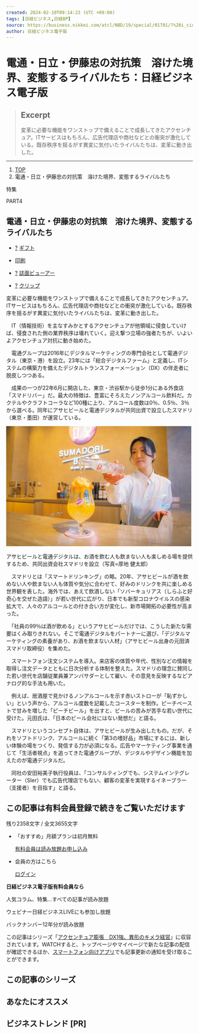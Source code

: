 ```yaml
---
created: 2024-02-10T09:14:23 (UTC +09:00)
tags: [日経ビジネス,日経BP]
source: https://business.nikkei.com/atcl/NBD/19/special/01701/?%20i_cid=nbpnb_tobira_240212_4
author: 日経ビジネス電子版
---
```


# 電通・日立・伊藤忠の対抗策　溶けた境界、変態するライバルたち：日経ビジネス電子版

> ## Excerpt
> 変革に必要な機能をワンストップで備えることで成長してきたアクセンチュア。ITサービスはもちろん、広告代理店や商社などとの衝突が激化している。既存秩序を揺るがす異変に気付いたライバルたちは、変革に動き出した。

---
1.  [TOP](https://business.nikkei.com/)
2.  電通・日立・伊藤忠の対抗策　溶けた境界、変態するライバルたち

特集

PART4

## 電通・日立・伊藤忠の対抗策　溶けた境界、変態するライバルたち

-   [?](https://business.nikkei.com/atcl/NBD/19/special/01701/?%20i_cid=nbpnb_tobira_240212_4#gift_help) [ギフト](https://business.nikkei.com/atcl/NBD/19/special/01701/?%20i_cid=nbpnb_tobira_240212_4#paywall_gift)

-   [印刷](https://business.nikkei.com/atcl/NBD/19/special/01701/?%20i_cid=nbpnb_tobira_240212_4#paywall_notlogin)
-   [?](https://business.nikkei.com/atcl/NBD/19/special/01701/?%20i_cid=nbpnb_tobira_240212_4#viewer_help) [誌面ビューアー](https://business.nikkei.com/atcl/NBD/19/special/01701/?%20i_cid=nbpnb_tobira_240212_4#paywall_notlogin)
-   [?](https://business.nikkei.com/atcl/NBD/19/special/01701/?%20i_cid=nbpnb_tobira_240212_4#clip_help) [クリップ](https://business.nikkei.com/atcl/NBD/19/special/01701/?%20i_cid=nbpnb_tobira_240212_4#paywall_notlogin)

変革に必要な機能をワンストップで備えることで成長してきたアクセンチュア。ITサービスはもちろん、広告代理店や商社などとの衝突が激化している。既存秩序を揺るがす異変に気付いたライバルたちは、変革に動き出した。

　IT（情報技術）を主なすみかとするアクセンチュアが他領域に侵食していけば、侵食された側の業界秩序は壊れていく。迎え撃つ立場の強者たちが、いよいよアクセンチュア対抗に動き始めた。

　電通グループは2016年にデジタルマーケティングの専門会社として電通デジタル（東京・港）を設立。23年には「総合デジタルファーム」と定義し、ITシステムの構築力を備えたデジタルトランスフォーメーション（DX）の伴走者に脱皮しつつある。

　成果の一つが22年6月に開店した、東京・渋谷駅から徒歩1分にある外食店「スマドリバー」だ。最大の特徴は、豊富にそろえたノンアルコール飲料だ。カクテルやクラフトコーラなど100種に上り、アルコール度数は0％、0.5％、3％から選べる。同年にアサヒビールと電通デジタルが共同出資で設立したスマドリ（東京・墨田）が運営している。

![アサヒビールと電通デジタルは、お酒を飲む人も飲まない人も楽しめる場を提供するため、共同出資会社スマドリを設立（写真=厚地 健太郎）](%E9%9B%BB%E9%80%9A%E3%83%BB%E6%97%A5%E7%AB%8B%E3%83%BB%E4%BC%8A%E8%97%A4%E5%BF%A0%E3%81%AE%E5%AF%BE%E6%8A%97%E7%AD%96%E3%80%80%E6%BA%B6%E3%81%91%E3%81%9F%E5%A2%83%E7%95%8C%E3%80%81%E5%A4%89%E6%85%8B%E3%81%99%E3%82%8B%E3%83%A9%E3%82%A4%E3%83%90%E3%83%AB%E3%81%9F%E3%81%A1%EF%BC%9A%E6%97%A5%E7%B5%8C%E3%83%93%E3%82%B8%E3%83%8D%E3%82%B9%E9%9B%BB%E5%AD%90%E7%89%88/p1.jpg)

アサヒビールと電通デジタルは、お酒を飲む人も飲まない人も楽しめる場を提供するため、共同出資会社スマドリを設立（写真=厚地 健太郎）

　スマドリとは「スマートドリンキング」の略。20年、アサヒビールが酒を飲めない人や飲まない人も体質や気分に合わせて、好みのドリンクを共に楽しめる世界観を表した。海外では、あえて飲酒しない「ソバーキュリアス（しらふと好奇心を交ぜた造語）」が若い世代に広がり、日本でも新型コロナウイルスの感染拡大で、人々のアルコールとの付き合い方が変化し、新市場開拓の必要性が高まった。

　「社員の99％は酒が飲める」というアサヒビールだけでは、こうした新たな需要はくみ取りきれない。そこで電通デジタルをパートナーに選び、「デジタルマーケティングの素養があり、お酒を飲まない人材」（アサヒビール出身の元田済スマドリ取締役）を集めた。

　スマートフォン注文システムを導入。来店客の体質や年代、性別などの情報を取得し注文データとともに日次分析する体制を整えた。スマドリの理念に賛同した若い世代を店舗従業員兼アンバサダーとして雇い、その意見を反映するなどアナログ的な手法も用いた。

　例えば、居酒屋で見かけるノンアルコールを示す赤いストローが「恥ずかしい」という声から、アルコール度数を記載したコースターを制作。ピーチペーストで甘みを増した「ピーチビール」を出すと、ビールの苦みが苦手な若い世代に受けた。元田氏は、「日本のビール会社にはない発想だ」と語る。

　スマドリというコンセプト自体は、アサヒビールが生み出したもの。だが、それをソフトドリンク、アルコールに続く「第3の嗜好品」市場にするには、新しい体験の場をつくり、発信する力が必須になる。広告やマーケティング事業を通じて「生活者視点」を追ってきた電通グループが、デジタルやデザイン機能を加えたのが電通デジタルだ。

　同社の安田裕美子執行役員は、「コンサルティングでも、システムインテグレーター（SIer）でも広告代理店でもない、顧客の変革を実現するイネーブラー（支援者）を目指す」と語る。

## この記事は有料会員登録で続きをご覧いただけます

残り2358文字 / 全文3655文字

-   「おすすめ」月額プランは初月無料
    
    [有料会員は読み放題お申し込み](https://info.nikkei.com/nb/subscription/?ru=https%3A%2F%2Fbusiness.nikkei.com%2Fatcl%2FNBD%2F19%2Fspecial%2F01701%2F%3F%2520i_cid%3Dnbpnb_tobira_240212_4#monthly)
-   会員の方はこちら
    
    [ログイン](https://business.nikkei.com/atcl/NBD/19/special/01701/?%20i_cid=nbpnb_tobira_240212_4#)

**日経ビジネス電子版有料会員なら**

人気コラム、特集…すべての記事が読み放題

ウェビナー日経ビジネスLIVEにも参加し放題

バックナンバー12年分が読み放題

この記事はシリーズ「[アクセンチュア膨張　DX1強、異形のキメラ経営](https://business.nikkei.com/atcl/NBD/15/special/)」に収容されています。WATCHすると、トップページやマイページで新たな記事の配信が確認できるほか、[スマートフォン向けアプリ](https://info.nikkei.com/nb/guide/app/)でも記事更新の通知を受け取ることができます。

## この記事のシリーズ

## あなたにオススメ

## ビジネストレンド \[PR\]
